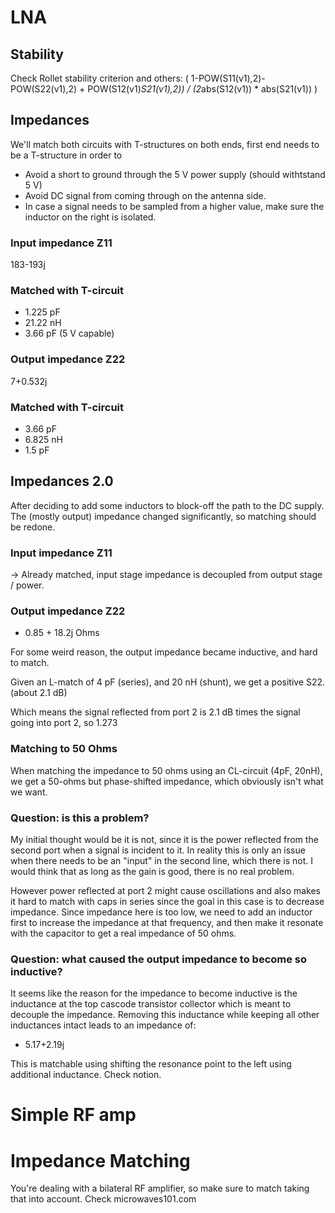 # LNA
## Stability
Check Rollet stability criterion and others:
 ( 1-POW(S11(v1),2)- POW(S22(v1),2)  + POW(S12(v1)*S21(v1),2)) / (2*abs(S12(v1)) * abs(S21(v1)) )
## Impedances
We'll match both circuits with T-structures on both ends, first end needs to be a T-structure in order to
- Avoid a short to ground through the 5 V power supply (should withtstand 5 V)
- Avoid DC signal from coming through on the antenna side.
- In case a signal needs to be sampled from a higher value, make sure the inductor on the right is isolated.

### Input impedance Z11
183-193j

### Matched with T-circuit
- 1.225 pF
- 21.22 nH
- 3.66 pF (5 V capable)


### Output impedance Z22
7+0.532j

### Matched with T-circuit
- 3.66 pF
- 6.825 nH
- 1.5 pF

## Impedances 2.0
After deciding to add some inductors to block-off the path to the DC supply. The (mostly output) impedance changed significantly, so matching should be redone.

### Input impedance Z11
-> Already matched, input stage impedance is decoupled from output stage / power.


### Output impedance Z22
- 0.85 + 18.2j Ohms

For some weird reason, the output impedance became inductive, and hard to match.

Given an L-match of 4 pF (series), and 20 nH (shunt), we get a positive S22. (about 2.1 dB)

Which means the signal reflected from port 2 is 2.1 dB times the signal going into port 2, so 1.273

### Matching to 50 Ohms
When matching the impedance to 50 ohms using an CL-circuit (4pF, 20nH), we get a 50-ohms but phase-shifted impedance, which obviously isn't what we want.


### Question: is this a problem?
My initial thought would be it is not, since it is the power reflected from the second port when a signal is incident to it. In reality this is only an issue when there needs to be an "input" in the second line, which there is not.
I would think that as long as the gain is good, there is no real problem.

However power reflected at port 2 might cause oscillations and also makes it hard to match with caps in series since the goal in this case is to decrease impedance.
Since impedance here is too low, we need to add an inductor first to increase the impedance at that frequency, and then make it resonate with the capacitor to get a real impedance of 50 ohms.

### Question: what caused the output impedance to become so inductive?
It seems like the reason for the impedance to become inductive is the inductance at the top cascode transistor collector which is meant to decouple the impedance.
Removing this inductance while keeping all other inductances intact leads to an impedance of:
- 5.17+2.19j

This is matchable using shifting the resonance point to the left using additional inductance.  Check notion.
# Simple RF amp

# Impedance Matching
You're dealing with a bilateral RF amplifier, so make sure to match taking that into account. Check microwaves101.com